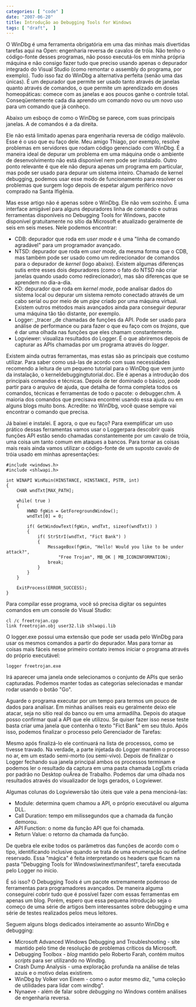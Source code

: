 ```yaml
---
categories: [ "code" ]
date: "2007-06-20"
title: Introdução ao Debugging Tools for Windows
tags: [ "draft",  ]
---
```

O WinDbg é uma ferramenta obrigatória em uma das minhas mais divertidas tarefas aqui na Open: engenharia reversa de cavalos de tróia. Não tenho o código-fonte desses programas, não posso executá-los em minha própria máquina e não consigo fazer tudo que preciso usando apenas o depurador integrado do Visual Studio (como remontar o assembly do programa, por exemplo). Tudo isso faz do WinDbg a alternativa perfeita (senão uma das únicas). É um depurador que permite ser usado tanto através de janelas quanto através de comandos, o que permite um aprendizado em doses homeopáticas: comece com as janelas e aos poucos ganhe o controle total. Conseqüentemente cada dia aprendo um comando novo ou um novo uso para um comando que já conheço.

Abaixo um esboço de como o WinDbg se parece, com suas principais janelas. A de comandos é a da direita.


Ele não está limitado apenas para engenharia reversa de código malévolo. Esse é o uso que eu faço dele. Meu amigo Thiago, por exemplo, resolve problemas em servidores que rodam código gerenciado com WinDbg. É a maneira ideal de depurar um problema em uma máquina onde o ambiente de desenvolvimento não está disponível nem pode ser instalado. Outro ponto relevante é que ele não depura apenas um programa em particular, mas pode ser usado para depurar um sistema inteiro. Chamado de kernel debugging, podemos usar esse modo de funcionamento para resolver os problemas que surgem logo depois de espetar algum periférico novo comprado na Santa Ifigênia.

Mas esse artigo não é apenas sobre o WinDbg. Ele não vem sozinho. É uma interface amigável para alguns depuradores linha de comando e outras ferramentas disponíveis no Debugging Tools for Windows, pacote disponível gratuitamente no sítio da Microsoft e atualizado geralmente de seis em seis meses. Nele podemos encontrar:

  * CDB: depurador que roda em _user mode_ e é uma "linha de comando agradável" para um programador avançado.
  * NTSD: depurador que roda em _user mode_, da mesma forma que o CDB, mas também pode ser usado como um redirecionador de comandos para o depurador de _kernel_ (logo abaixo). Existem algumas diferenças sutis entre esses dois depuradores (como o fato do NTSD não criar janelas quando usado como redirecionador), mas são diferenças que se aprendem no dia-a-dia.
  * KD: depurador que roda em _kernel mode_, pode analisar dados do sistema local ou depurar um sistema remoto conectado através de um cabo serial ou por meio de um _pipe_ criado por uma máquina virtual. Existem outros métodos mais avançados ainda para conseguir depurar uma máquina tão tão distante, por exemplo.
  * Logger: _tracer _de chamadas de funções da API. Pode ser usado para análise de performance ou para fazer o que eu faço com os _trojans_, que é dar uma olhada nas funções que eles chamam constantemente.
  * Logviewer: visualiza resultados do Logger. É o que abriremos depois de capturar as APIs chamadas por um programa através do _logger_.

Existem ainda outras ferramentas, mas estas são as principais que costumo utilizar. Para saber como usá-las de acordo com suas necessidades recomendo a leitura de um pequeno tutorial para o WinDbg que vem junto da instalação, o kerneldebuggingtutorial.doc. Ele é apenas a introdução dos principais comandos e técnicas. Depois de ter dominado o básico, pode partir para o arquivo de ajuda, que detalha de forma completa todos os comandos, técnicas e ferramentas de todo o pacote: o debugger.chm. A maioria dos comandos que precisava encontrei usando essa ajuda ou em alguns blogs muito bons. Acredite: no WinDbg, você quase sempre vai encontrar o comando que precisa.

Já baixei e instalei. E agora, o que eu faço? Para exemplificar um uso prático dessas ferramentas vamos usar o Loggerpara descobrir quais funções API estão sendo chamadas constantemente por um cavalo de tróia, uma coisa um tanto comum em ataques a bancos. Para tornar as coisas mais reais ainda vamos utilizar o código-fonte de um suposto cavalo de tróia usado em minhas apresentações:

    #include <windows.h>
    #include <shlwapi.h>
    
    int WINAPI WinMain(HINSTANCE, HINSTANCE, PSTR, int)
    {
    	CHAR wndTxt[MAX_PATH];
    
    	while( true )
    	{
    		HWND fgWin = GetForegroundWindow();
    		wndTxt[0] = 0;
    
    		if( GetWindowText(fgWin, wndTxt, sizeof(wndTxt)) )
    		{
    			if( StrStrI(wndTxt, "Fict Bank") )
    			{
    				MessageBox(fgWin, "Hello! Would you like to be under attack?",
    					"Free Trojan", MB_OK | MB_ICONINFORMATION);
    				break;
    			}
    		}
    	}
    
    	ExitProcess(ERROR_SUCCESS);
    } 

Para compilar esse programa, você só precisa digitar os seguintes comandos em um console do Visual Studio:

    cl /c freetrojan.cpp
    link freetrojan.obj user32.lib shlwapi.lib

O logger.exe possui uma extensão que pode ser usada pelo WinDbg para usar os mesmos comandos a partir do depurador. Mas para tornar as coisas mais fáceis nesse primeiro contato iremos iniciar o programa através do próprio executável:

    logger freetrojan.exe

Irá aparecer uma janela onde selecionamos o conjunto de APIs que serão capturadas. Podemos manter todas as categorias selecionadas e mandar rodar usando o botão "Go".

Aguarde o programa executar por um tempo para termos um pouco de dados para analisar. Em minhas análises reais eu geralmente deixo ele atacar, seja no sítio real do banco ou em uma armadilha. Depois do ataque posso confirmar qual a API que ele utilizou. Se quiser fazer isso nesse teste basta criar uma janela que contenha o texto "Fict Bank" em seu título. Após isso, podemos finalizar o processo pelo Gerenciador de Tarefas:

Mesmo após finalizá-lo ele continuará na lista de processos, como se tivesse travado. Na verdade, a parte injetada do Logger mantém o processo no ar, em um estado semi-morto (ou semi-vivo). Depois de finalizar o Logger fechando sua janela principal ambos os processos terminam e podemos ler o resultado da captura em uma pasta chamada LogExts criada por padrão no Desktop ouÁrea de Trabalho. Podemos dar uma olhada nos resultados através do visualizador de logs gerados, o Logviewer.

Algumas colunas do Logviewersão tão úteis que vale a pena mencioná-las:

  * Module: determina quem chamou a API, o próprio executável ou alguma DLL.
  * Call Duration: tempo em milissegundos que a chamada da função demorou.
  * API Function: o nome da função API que foi chamada.
  * Return Value: o retorno da chamada da função.

De quebra ele exibe todos os parâmetros das funções de acordo com o tipo, identificando inclusive quando se trata de uma enumeração ou define reservado. Essa "mágica" é feita interpretando os headers que ficam na pasta "Debugging Tools for Windows\winext\manifest", tarefa executada pelo Logger no início.

É só isso? O Debugging Tools é um pacote extremamente poderoso de ferramentas para programadores avançados. De maneira alguma conseguirei cobrir tudo que é possível fazer com essas ferramentas em apenas um blog. Porém, espero que essa pequena introdução seja o começo de uma série de artigos bem interessantes sobre debugging e uma série de testes realizados pelos meus leitores.

Seguem alguns blogs dedicados inteiramente ao assunto WinDbg e debugging:

    
  * Microsoft Advanced Windows Debugging and Troubleshooting - site mantido pelo time de resolução de problemas críticos da Microsoft.
  * Debugging Toolbox - _blog_ mantido pelo Roberto Farah, contém muitos _scripts_ para ser utilizando no Windbg.
  * Crash Dump Analysis - uma exploração profunda na análise de telas azuis e o motivo delas existirem.
  * WinDbg by Volker von Einem - como o autor mesmo diz, "uma coleção de utilidades para lidar com windbg".
  * Nynaeve - além de falar sobre _debugging_ no Windows contém análises de engenharia reversa.
